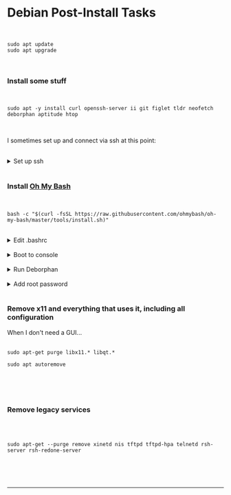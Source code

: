 
# Debian Post-Install Tasks
<br>

```
sudo apt update
sudo apt upgrade
```
<br>

### Install some stuff
<br>

```
sudo apt -y install curl openssh-server ii git figlet tldr neofetch deborphan aptitude htop
```
<br>

I sometimes set up and connect via ssh at this point:
<br><br>

<details>
  <summary>Set up ssh</summary>

<br>
Enable and start sshd at boot time:
<br>

```
sudo systemctl enable ssh.service
```
<br>
Confirm sshd is enabled at boot time:
<br>

```
sudo systemctl is-enabled ssh.service
```
<br>
Check server status:
<br>

```
sudo service ssh status
```
<br>
Start sshd:
<br>

```
sudo systemctl start ssh.service
```
<br>
Restart the server:
<br>

```
sudo systemctl restart ssh.service
```
<br>
Show ip address:
<br>

```
ip a | grep "inet "﻿
```

</details>
<br>

### <a name="2"></a>Install [Oh My Bash](https://github.com/ohmybash/oh-my-bash)
<br>

```
bash -c "$(curl -fsSL https://raw.githubusercontent.com/ohmybash/oh-my-bash/master/tools/install.sh)"
```
<br>

<details>
  <summary>Edit .bashrc</summary>
<br>

- Change the theme to `Zork`
- Add the following, replacing \<TEXT> with whatever you would like FIGlet to display

```
echo "$(tput bold)$(tput setaf 3)"
figlet <TEXT>
```

- Add `neofetch` at the bottom
- Add the following alias near the bottom:

```
alias update='sudo apt update && sudo apt -o Dpkg::Options::="--force-confdef" dist-upgrade -y && sudo apt autoremove -y && if sudo test -f /var/run/reboot-required; then read -p "A reboot is required to finish installing updates. Press [ENTER] to reboot now, or [CTRL+C] to cancel and reboot later." && sudo reboot; else echo "A reboot is not required. Exiting..."; fi'
```
<br>

Reload `.bashrc` to see the changes immediately: `source .bashrc`
<br><br>

</details>
<br>

<details>
  <summary>Boot to console</summary>
<br>

- Backup the configuration file:
<br>

```
sudo cp -n /etc/default/grub /etc/default/grub.backup
```
<br>

Edit the configuration file:
<br>

```
sudo nano /etc/default/grub
```

- Comment out: `GRUB_CMDLINE_LINUX_DEFAULT="quiet splash"`

- Change GRUB\_CMDLINE\_LINUX "" to:** `GRUB_CMDLINE_LINUX="text"`

- Uncomment: `GRUB_TERMINAL="console"`

- Save the file and apply changes:

```
sudo update-grub
```
<br>

- And finally:
<br>

```
sudo systemctl set-default multi-user.target
```
<br>

</details>
<br>

<details>
  <summary>Run Deborphan</summary>

### Using [Deborphan](https://manpages.ubuntu.com/manpages/bionic/man1/deborphan.1.html)
Deborphan finds "orphaned" packages on your system. It determines which packages have no other packages depending on their installation and shows you a list of these packages. It is most useful when finding libraries, but it can be used on packages in all sections.
<br><br>

- **Start out with a dry run:**

```
deborphan --guess-all
```
<br>

- **Remove unnecessary data packages:**

```
sudo deborphan --guess-data | xargs sudo aptitude -y purge
```
<br>

- **Delete unnecessary libraries:**

```
sudo deborphan | xargs sudo apt-get -y remove --purge
```
<br><br>

</details>
<br>

<details>
  <summary>Add root password</summary>
<br>

Switch to root and add a password:

```
sudo -i
passwd
```
<br>

To switch to the root shell

 `su -`
<br>

</details>
<br>

### Remove x11 and everything that uses it, including all configuration
When I don't need a GUI...
<br><br>

```
sudo apt-get purge libx11.* libqt.*
```

```
sudo apt autoremove
```
<br><br><br>

### Remove legacy services
<br><br>

```
sudo apt-get --purge remove xinetd nis tftpd tftpd-hpa telnetd rsh-server rsh-redone-server
```

<br><br><br>

---

